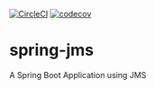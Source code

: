 [![CircleCI](https://circleci.com/gh/Kristianped/spring-jms.svg?style=svg&)](https://circleci.com/gh/Kristianped/spring-jms)
[![codecov](https://codecov.io/gh/Kristianped/spring-jms/branch/main/graph/badge.svg?token=7UWOWAMMKO)](https://codecov.io/gh/Kristianped/spring-jms)
# spring-jms

A Spring Boot Application using JMS
